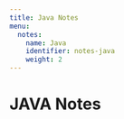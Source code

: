 ```yaml
---
title: Java Notes
menu:
  notes:
    name: Java
    identifier: notes-java
    weight: 2
---
```


# JAVA Notes
